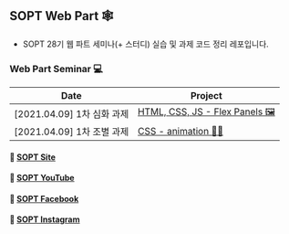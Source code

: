 ## SOPT Web Part 🕸

- SOPT 28기 웹 파트 세미나(+ 스터디) 실습 및 과제 코드 정리 레포입니다.

### Web Part Seminar 💻

| Date                       | Project                                                                                          |
| -------------------------- | ------------------------------------------------------------------------------------------------ |
| [2021.04.09] 1차 심화 과제 | [HTML, CSS, JS - Flex Panels 🖼](https://github.com/mnxmnz/SOPT-28th-Web/tree/master/Flex-Panels) |
| [2021.04.09] 1차 조별 과제 | [CSS - animation 🤹‍♀️](https://github.com/mnxmnz/SOPT-28th-Web/tree/master/CSS-Animation)          |

#### 🔗 [SOPT Site](http://sopt.org/wp/)

#### 🔗 [SOPT YouTube](https://www.youtube.com/channel/UCui_xDNrVlxAuGJUV8zmN6A/)

#### 🔗 [SOPT Facebook](https://www.facebook.com/clubsopt/)

#### 🔗 [SOPT Instagram](https://www.instagram.com/sopt_official/)
